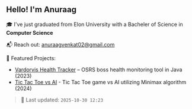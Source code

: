 ## Hello! I'm **Anuraag**
🎓 I've just graduated from Elon University with a Bacheler of Science in **Computer Science**

📬 Reach out: [anuraagvenkat02@gmail.com](mailto:anuraagvenkat02@gmail.com)


📌 Featured Projects:
- [Vardorvis Health Tracker](https://github.com/anuven/vardorvis-health-tracker) – OSRS boss health monitoring tool in Java (2023)
- [Tic Tac Toe vs AI](https://github.com/AnuVen/tictactoe-minimax) - Tic Tac Toe game vs AI utilizing Minimax algorithm (2024)






<!--DAILY-LOG-->
> 📅 Last updated: `2025-10-30 12:23`
<!--END-LOG-->


<!--

![Anuraag's GitHub stats](https://github-readme-stats.vercel.app/api?username=anuven&show_icons=true&theme=dark)



**AnuVen/anuven** is a ✨ _special_ ✨ repository because its `README.md` (this file) appears on your GitHub profile.

🧠 Currently focused on:  
  - Learning TypeScript, C++, and machine learning techniques
  - Mastering Prompt Engineering, utilizing AI whilst not being completely reliant, etc

  🛠️ Skills & Tools:  
  `Python`,  `Java`, `C`, `C++`, 
  `TypeScript`, `HTML`, `CSS`, `Git`, 
  `Pandas`, `Scikit-learn`, `Pytorch`


🏋️‍♂️ Hobbies: Fitness, Meditation, Video Games, Board Games


💡 Goals: Self-improvement, career exploration, staying consistent  




Here are some ideas to get you started:

- 🔭 I’m currently working on ...
- 🌱 I’m currently learning ...
- 👯 I’m looking to collaborate on ...
- 🤔 I’m looking for help with ...
- 💬 Ask me about ...
- 📫 How to reach me: ...
- 😄 Pronouns: ...
- ⚡ Fun fact: ...
-->
